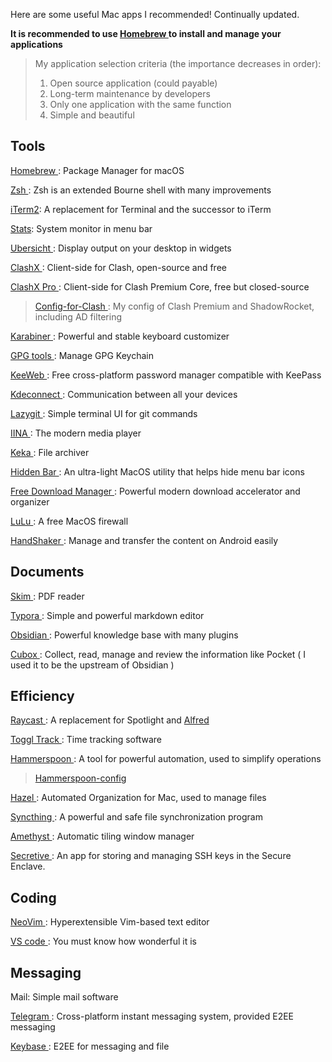 
Here are some useful Mac apps I recommended! Continually updated.
<!--more-->

**It is recommended to use [ Homebrew ](https://brew.sh) to install and manage your applications**

> My application selection criteria (the importance decreases in order):
>
> 1. Open source application (could payable)
> 2. Long-term maintenance by developers
> 3. Only one application with the same function
> 4. Simple and beautiful

## Tools

[ Homebrew ](https://brew.sh): Package Manager for macOS

[ Zsh ](https://www.zsh.org): Zsh is an extended Bourne shell with many improvements

[iTerm2](https://iterm2.com): A replacement for Terminal and the successor to iTerm

[Stats](https://github.com/exelban/stats): System monitor in menu bar

[ Ubersicht ](tracesof.net/uebersicht/): Display output on your desktop in widgets

[ ClashX ](https://github.com/yichengchen/clashX): Client-side for Clash, open-source and free

[ ClashX Pro ](https://install.appcenter.ms/users/clashx/apps/clashx-pro/distribution_groups/public): Client-side for Clash Premium Core, free but closed-source

> [ Config-for-Clash ](https://github.com/JiagengDing/config-for-clash-shadowrocket): My config of Clash Premium and ShadowRocket, including AD filtering

[ Karabiner ](https://karabiner-elements.pqrs.org): Powerful and stable keyboard customizer

[ GPG tools ](https://gpgtools.org): Manage GPG Keychain

[ KeeWeb ](https://keeweb.info): Free cross-platform password manager compatible with KeePass

[ Kdeconnect ](https://kdeconnect.kde.org): Communication between all your devices

[ Lazygit ](https://github.com/jesseduffield/lazygit): Simple terminal UI for git commands

[ IINA ](https://iina.io): The modern media player

[ Keka ](https://www.keka.io/en/): File archiver

[ Hidden Bar ](https://github.com/dwarvesf/hidden/): An ultra-light MacOS utility that helps hide menu bar icons

[ Free Download Manager ](https://www.freedownloadmanager.org): Powerful modern download accelerator and organizer

[ LuLu ](https://github.com/objective-see/LuLu): A free MacOS firewall

[ HandShaker ](https://www.smartisan.com/apps/#/handshaker): Manage and transfer the content on Android easily

## Documents

[ Skim ](https://skim-app.sourceforge.io): PDF reader

[ Typora ](https://typora.io): Simple and powerful markdown editor

[ Obsidian ](https://obsidian.md): Powerful knowledge base with many plugins

[ Cubox ](https://cubox.pro): Collect, read, manage and review the information like Pocket ( I used it to be the upstream of Obsidian )

## Efficiency

[ Raycast ](https://www.raycast.com): A replacement for Spotlight and [ Alfred ](https://www.alfredapp.com)

[ Toggl Track ](https://toggl.com): Time tracking software

[ Hammerspoon ](https://www.hammerspoon.org): A tool for powerful automation, used to simplify operations

> [ Hammerspoon-config ](https://github.com/JiagengDing/hammerspoon-config)

[ Hazel ](https://www.noodlesoft.com): Automated Organization for Mac, used to manage files

[ Syncthing ](https://syncthing.net):  A powerful and safe file synchronization program

[ Amethyst ](https://github.com/ianyh/Amethyst): Automatic tiling window manager

[ Secretive ](https://github.com/maxgoedjen/secretive): An app for storing and managing SSH keys in the Secure Enclave.

## Coding

[ NeoVim ](https://neovim.io): Hyperextensible Vim-based text editor

[ VS code ](https://code.visualstudio.com): You must know how wonderful it is

## Messaging

Mail: Simple mail software

[ Telegram ](https://telegram.org): Cross-platform instant messaging system, provided E2EE messaging

[ Keybase ](https://keybase.io): E2EE for messaging and file
